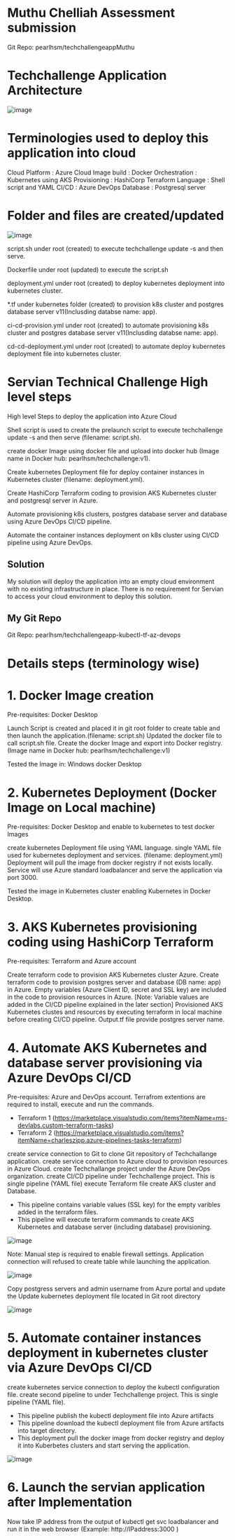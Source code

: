 # Muthu Chelliah Assessment submission

Git Repo: pearlhsm/techchallengeappMuthu

# Techchallenge Application Architecture

![image](https://user-images.githubusercontent.com/88908606/175812090-fba66ddb-5e14-422a-96d8-f88a2b97ffd6.png)



# Terminologies used to deploy this application into cloud

Cloud Platform  : Azure Cloud
Image build     : Docker 
Orchestration   : Kubernetes using AKS
Provisioning    : HashiCorp Terraform
Language        : Shell script and YAML 
CI/CD           : Azure DevOps
Database        : Postgresql server 

# Folder and files are created/updated

![image](https://user-images.githubusercontent.com/88908606/175813073-0c65f313-df10-4156-a9e6-08aab0ca00a4.png)



script.sh  under root (created) to execute techchallenge update -s and then serve.

Dockerfile under root (updated) to execute the script.sh

deployment.yml under root (created) to deploy kubernetes deployment into kubernetes cluster.

*.tf under kubernetes folder (created) to provision k8s cluster and postgres database server v11(Inclusding databse name: app).

ci-cd-provision.yml under root (created) to automate provisioning k8s cluster and postgres database server v11(Inclusding databse name: app).

cd-cd-deployment.yml under root (created) to automate deploy kubernetes deployment file into kubernetes cluster.

# Servian Technical Challenge High level steps

High level Steps to deploy the application into Azure Cloud

Shell script is used to create the prelaunch script to execute techchallenge update -s and then serve (filename: script.sh). 

create docker Image using docker file and upload into docker hub  (Image name in Docker hub: pearlhsm/techchallenge:v1).

Create kubernetes Deployment file for deploy container instances in Kubernetes cluster (filename: deployment.yml).

Create HashiCorp Terraform coding to provision AKS Kubernetes cluster and postgresql server in Azure.

Automate provisioning k8s clusters, postgres database server and database using Azure DevOps CI/CD pipeline.

Automate the container instances deployment on k8s cluster using CI/CD pipeline using Azure DevOps.


## Solution

My solution will deploy the application into an empty cloud environment with no existing infrastructure in place.
There is no requirement for Servian to access your cloud environment to deploy this solution.

## My Git Repo

Git Repo: pearlhsm/techchallengeapp-kubectl-tf-az-devops

# Details steps (terminology wise)

# 1. Docker Image creation

Pre-requisites: Docker Desktop

Launch Script is created and placed it in git root folder to create table and then launch the application.(filename: script.sh) 
Updated the docker file to call script.sh file.
Create the docker Image and export into Docker registry. (Image name in Docker hub: pearlhsm/techchallenge:v1)

Tested the Image in: Windows docker Desktop

# 2. Kubernetes Deployment (Docker Image on Local machine)

Pre-requisites: Docker Desktop and enable to kubernetes to test docker Images

create kubernetes Deployment file using YAML language. 
single YAML file used for kubernetes deployment and services. (filename: deployment.yml) 
Deployment will pull the image from docker registry if not exists locally.
Service will use Azure standard loadbalancer and serve the application via port 3000.

Tested the image in Kubernetes cluster enabling Kubernetes in Docker Desktop.

# 3. AKS Kubernetes provisioning coding using HashiCorp Terraform

Pre-requisites: Terraform and Azure account

Create terraform code to provision AKS Kubernetes cluster Azure. 
Create terraform code to provision postgres server and database (DB name: app) in Azure.
Empty variables (Azure Client ID, secret and SSL key) are included in the code to provision resources in Azure. 
[Note: Variable values are added in the CI/CD pipeline explained in the later section]
Provisioned AKS Kubernetes clustes and resources by executing terraform in local machine before creating CI/CD pipeline.
Output.tf file provide postgres server name.

# 4. Automate AKS Kubernetes and database server provisioning via Azure DevOps CI/CD

Pre-requisites: 
Azure and DevOps account.
Terrafrom extentions are required to install, execute and run the commands.
 - Terraform 1 (https://marketplace.visualstudio.com/items?itemName=ms-devlabs.custom-terraform-tasks)
 - Terraform 2 (https://marketplace.visualstudio.com/items?itemName=charleszipp.azure-pipelines-tasks-terraform)

create service connection to Git to clone Git repository of Techchallange application.
create service connection to Azure cloud to provision resources in Azure Cloud.
create Techchallange project under the Azure DevOps organization.
create CI/CD pipeline under Techchallenge project. This is single pipeline (YAML file) execute Terraform file create AKS cluster and Database.
 - This pipeline contains variable values (SSL key) for the empty varibles added in the terraform files.
 - This pipeline will execute terraform commands to create AKS Kubernetes and database server (including database) provisioning.
 
 ![image](https://user-images.githubusercontent.com/88908606/177045113-197c8fca-7ee6-493b-8358-ee7d1e1de215.png)


Note: Manual step is required to enable firewall settings. Application connection will refused to create table while launching the application.

![image](https://user-images.githubusercontent.com/88908606/177045327-63200a3c-c3cc-4763-a09e-732a8f7322c1.png)

Copy postgress servers and admin username from Azure portal and update the Update kubernetes deployment file located in Git root directory

![image](https://user-images.githubusercontent.com/88908606/177045587-a9dfdcc5-9ef7-42c5-8da0-3694c744d306.png)

# 5. Automate container instances deployment in kubernetes cluster via Azure DevOps CI/CD

create kubernetes service connection to deploy the kubectl configuration file.
create second pipeline to under Techchallenge project. This is single pipeline (YAML file).
 - This pipeline publish the kubectl deployment file into Azure artifacts
 - This pipeline download the kubectl deployment file from Azure artifacts into target directory.
 - This deployment pull the docker image from docker registry and deploy it into Kuberbetes clusters and start serving the application.
 
 ![image](https://user-images.githubusercontent.com/88908606/177045491-abc06079-60e5-4777-974b-cc8c25ec197e.png)


# 6. Launch the servian application after Implementation



Now take IP address from the output of kubectl get svc loadbalancer and run it in the web browser (Example: http://IPaddress:3000 )






